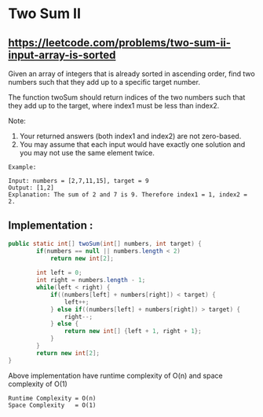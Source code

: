 # Two Sum II
## https://leetcode.com/problems/two-sum-ii-input-array-is-sorted

Given an array of integers that is already sorted in ascending order, find two numbers such that they add up to a specific target number.

The function twoSum should return indices of the two numbers such that they add up to the target, where index1 must be less than index2.

Note:
1. Your returned answers (both index1 and index2) are not zero-based.
2. You may assume that each input would have exactly one solution and you may not use the same element twice.

```
Example:

Input: numbers = [2,7,11,15], target = 9
Output: [1,2]
Explanation: The sum of 2 and 7 is 9. Therefore index1 = 1, index2 = 2.
```
## Implementation :

```java
public static int[] twoSum(int[] numbers, int target) {
        if(numbers == null || numbers.length < 2)
        	return new int[2];
        
        int left = 0;
        int right = numbers.length - 1;
        while(left < right) {
        	if((numbers[left] + numbers[right]) < target) {
        		left++;
        	} else if((numbers[left] + numbers[right]) > target) {
        		right--;
        	} else {
        		return new int[] {left + 1, right + 1};
        	}
        }
        return new int[2];
}
```

Above implementation have runtime complexity of O(n) and space complexity of O(1)

```
Runtime Complexity = O(n)
Space Complexity   = O(1)
```
